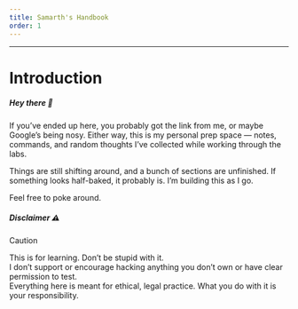 ```yaml
---
title: Samarth's Handbook
order: 1
---
```

---
# Introduction

##### Hey there 👋

If you’ve ended up here, you probably got the link from me, or maybe Google’s being nosy. Either way, this is my personal prep space — notes, commands, and random thoughts I’ve collected while working through the labs.

Things are still shifting around, and a bunch of sections are unfinished. If something looks half-baked, it probably is. I’m building this as I go.

Feel free to poke around.

##### Disclaimer ⚠️

> [!CAUTION]
> This is for learning. Don’t be stupid with it.<br>
> I don’t support or encourage hacking anything you don’t own or have clear permission to test.<br>
> Everything here is meant for ethical, legal practice. What you do with it is your responsibility.
